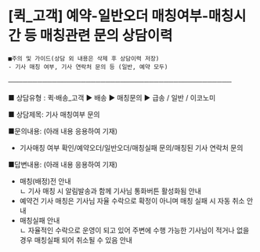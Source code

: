 # [퀵_고객] 예약-일반오더 매칭여부-매칭시간 등 매칭관련 문의 상담이력

```
■주의 및 가이드(상담 외 내용은 삭제 후 상담이력 저장)  
- 기사 매칭 여부, 기사 연락처 문의 등 (일반, 예약 모두)
```

──────────────────────────────────────────────

■ 상담유형 : 퀵·배송\_고객 ▶ 배송 ▶ 매칭문의 ▶ 급송 / 일반 / 이코노미

■ 상담제목: 기사 매칭여부 문의

■문의내용: (아래 내용 응용하여 기재)  
- 기사매칭 여부 확인/예약오더/일반오더/매칭실패 문의/매칭된 기사 연락처 문의

■답변내용: (아래 내용 응용하여 기재)  
- 매칭(배정)전 안내   
ㄴ 기사 매칭 시 알림발송과 함께 기사님 통화버튼 활성화됨 안내   
- 예약건 기사 매칭은 기사님 자율 수락으로 확정이 아니며 매칭 실패 시 자동 취소 안내  
- 매칭실패 안내   
ㄴ 자율적인 수락으로 운영이 되고 있어 주변에 수행 가능한 기사님이 적거나 없을경우 매칭실패 되어 취소될 수 있음 안내